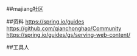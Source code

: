 ##majiang社区

##资料
https://spring.io/guides 
https://github.com/qianchonghao/Community
https://spring.io/guides/gs/serving-web-content/

##工具人 